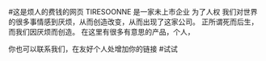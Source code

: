 #这是烦人的费钱的网页
TIRESOONNE 是一家未上市企业
为了人权
我们对世界的很多事情感到厌烦，从而创造改变，从而出现了这家公司。
正所谓死而后生，而我们因厌烦而创造。
在这里有很多有意思的产品，个人，

你也可以联系我们，在友好个人处增加你的链接 #试试
